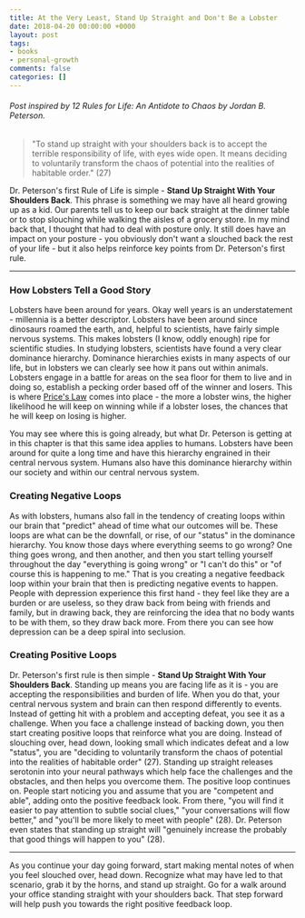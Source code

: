```yaml
---
title: At the Very Least, Stand Up Straight and Don't Be a Lobster
date: 2018-04-20 00:00:00 +0000
layout: post
tags:
- books
- personal-growth
comments: false
categories: []
---
```

###### Post inspired by _12 Rules for Life: An Antidote to Chaos_ by Jordan B. Peterson.

> "To stand up straight with your shoulders back is to accept the terrible responsibility of life, with eyes wide open. It means deciding to voluntarily transform the chaos of potential into the realities of habitable order." (27)

Dr. Peterson's first Rule of Life is simple - **Stand Up Straight With Your Shoulders Back**. This phrase is something we may have all heard growing up as a kid. Our parents tell us to keep our back straight at the dinner table or to stop slouching while walking the aisles of a grocery store. In my mind back that, I thought that had to deal with posture only. It still does have an impact on your posture - you obviously don't want a slouched back the rest of your life - but it also helps reinforce key points from Dr. Peterson's first rule.

---

### How Lobsters Tell a Good Story

Lobsters have been around for years. Okay well years is an understatement - millennia is a better descriptor. Lobsters have been around since dinosaurs roamed the earth, and, helpful to scientists, have fairly simple nervous systems. This makes lobsters (I know, oddly enough) ripe for scientific studies. In studying lobsters, scientists have found a very clear dominance hierarchy. Dominance hierarchies exists in many aspects of our life, but in lobsters we can clearly see how it pans out within animals. Lobsters engage in a battle for areas on the sea floor for them to live and in doing so, establish a pecking order based off of the winner and losers. This is where [Price's Law](/blog/2018/04/19/price-s-law) comes into place - the more a lobster wins, the higher likelihood he will keep on winning while if a lobster loses, the chances that he will keep on losing is higher. 

You may see where this is going already, but what Dr. Peterson is getting at in this chapter is that this same idea applies to humans. Lobsters have been around for quite a long time and have this hierarchy engrained in their central nervous system. Humans also have this dominance hierarchy within our society and within our central nervous system.

### Creating Negative Loops

As with lobsters, humans also fall in the tendency of creating loops within our brain that "predict" ahead of time what our outcomes will be. These loops are what can be the downfall, or rise, of our "status" in the dominance hierarchy. You know those days where everything seems to go wrong? One thing goes wrong, and then another, and then you start telling yourself throughout the day "everything is going wrong" or "I can't do this" or "of course this is happening to me." That is you creating a negative feedback loop within your brain that then is predicting negative events to happen. People with depression experience this first hand - they feel like they are a burden or are useless, so they draw back from being with friends and family, but in drawing back, they are reinforcing the idea that no body wants to be with them, so they draw back more. From there you can see how depression can be a deep spiral into seclusion. 

### Creating Positive Loops

Dr. Peterson's first rule is then simple - **Stand Up Straight  With Your Shoulders Back**. Standing up means you are facing life as it is - you are accepting the responsibilities and burden of life. When you do that, your central nervous system and brain can then respond differently to events. Instead of getting hit with a problem and accepting defeat, you see it as a challenge. When you face a challenge instead of backing down, you then start creating positive loops that reinforce what you are doing. Instead of slouching over, head down, looking small which indicates defeat and a low "status", you are "deciding to voluntarily transform the chaos of potential into the realities of habitable order" (27). Standing up straight releases serotonin into your neural pathways which help face the challenges and the obstacles, and then helps you overcome them. The positive loop continues on. People start noticing you and assume that you are "competent and able", adding onto the positive feedback look. From there, "you will find it easier to pay attention to subtle social clues," "your conversations will flow better," and "you'll be more likely to meet with people" (28). Dr. Peterson even states that standing up straight will "genuinely increase the probably that good things will happen to you" (28).

---

As you continue your day going forward, start making mental notes of when you feel slouched over, head down. Recognize what may have led to that scenario, grab it by the horns, and stand up straight. Go for a walk around your office standing straight with your shoulders back. That step forward will help push you towards the right positive feedback loop.
